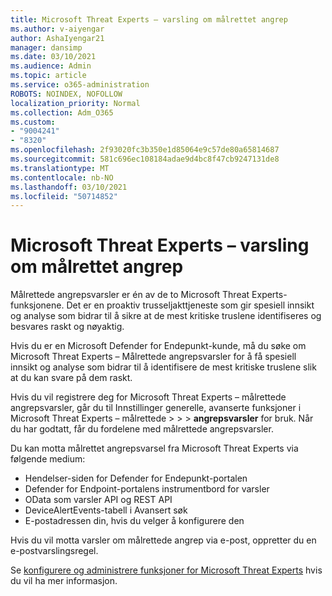 ```yaml
---
title: Microsoft Threat Experts – varsling om målrettet angrep
ms.author: v-aiyengar
author: AshaIyengar21
manager: dansimp
ms.date: 03/10/2021
ms.audience: Admin
ms.topic: article
ms.service: o365-administration
ROBOTS: NOINDEX, NOFOLLOW
localization_priority: Normal
ms.collection: Adm_O365
ms.custom:
- "9004241"
- "8320"
ms.openlocfilehash: 2f93020fc3b350e1d85064e9c57de80a65814687
ms.sourcegitcommit: 581c696ec108184adae9d4bc8f47cb9247131de8
ms.translationtype: MT
ms.contentlocale: nb-NO
ms.lasthandoff: 03/10/2021
ms.locfileid: "50714852"
---
```

# <a name="microsoft-threat-experts---targeted-attack-notification"></a>Microsoft Threat Experts – varsling om målrettet angrep

Målrettede angrepsvarsler er én av de to Microsoft Threat Experts-funksjonene. Det er en proaktiv trusseljakttjeneste som gir spesiell innsikt og analyse som bidrar til å sikre at de mest kritiske truslene identifiseres og besvares raskt og nøyaktig.

Hvis du er en Microsoft Defender for Endepunkt-kunde, må du søke om Microsoft Threat Experts – Målrettede angrepsvarsler for å få spesiell innsikt og analyse som bidrar til å identifisere de mest kritiske truslene slik at du kan svare på dem raskt.

Hvis du vil registrere deg for Microsoft Threat Experts – målrettede angrepsvarsler, går du til Innstillinger generelle, avanserte funksjoner i Microsoft Threat Experts – målrettede  >    >    >  **angrepsvarsler** for bruk. Når du har godtatt, får du fordelene med målrettede angrepsvarsler.

Du kan motta målrettet angrepsvarsel fra Microsoft Threat Experts via følgende medium:

- Hendelser-siden for Defender for Endepunkt-portalen
- Defender for Endpoint-portalens instrumentbord for varsler
- OData som varsler API og REST API
- DeviceAlertEvents-tabell i Avansert søk
- E-postadressen din, hvis du velger å konfigurere den

Hvis du vil motta varsler om målrettede angrep via e-post, oppretter du en e-postvarslingsregel. 

Se [konfigurere og administrere funksjoner for Microsoft Threat Experts](https://docs.microsoft.com/windows/security/threat-protection/microsoft-defender-atp/configure-microsoft-threat-experts) hvis du vil ha mer informasjon.
